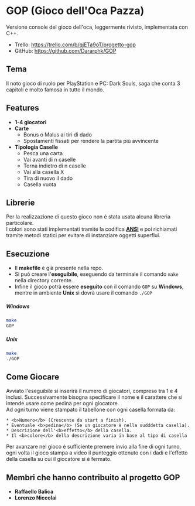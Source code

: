 # GOP (Gioco dell'Oca Pazza)

Versione console del gioco dell'oca, leggermente rivisto, implementata con C++.

* Trello: https://trello.com/b/qjETa9oT/progetto-gop
* GitHub: https://github.com/Dararphk/GOP

## Tema

Il noto gioco di ruolo per PlayStation e PC: Dark Souls, saga che conta 3 capitoli e molto famosa in tutto il mondo.

## Features
* <b>1-4 giocatori</b>
* <b>Carte</b> 
    * Bonus o Malus ai tiri di dado
    * Spostamenti fissati per rendere la partita più avvincente
* <b>Tipologia Caselle</b>
    * Pesca una carta
    * Vai avanti di n caselle
    * Torna indietro di n caselle
    * Vai alla casella X
    * Tira di nuovo il dado
	* Casella vuota

## Librerie 

Per la realizzazione di questo gioco non è stata usata alcuna libreria particolare. <br>
I colori sono stati implementati tramite la codifica <b>[ANSI](https://en.wikipedia.org/wiki/ANSI_escape_code)</b> e poi richiamati tramite metodi
statici per evitare di instanziare oggetti superflui.

## Esecuzione

* Il <b>makefile</b> è già presente nella repo.
* Si può creare l'<b>eseguibile</b>, eseguendo da terminale il comando `make` nella directory corrente.
* Infine il gioco potrà essere <b>eseguito</b> con il comando `GOP` su <b>Windows</b>, mentre in ambiente <b>Unix</b> si dovrà usare il comando `./GOP`

##### Windows
```bash
make
GOP
```

##### Unix
```bash
make
./GOP
```

## Come Giocare

Avviato l'eseguibile si inserirà il numero di giocatori, compreso tra 1 e 4 inclusi. Successivamente bisogna
specificare il nome e il carattere che si intende usare come pedina per ogni giocatore. <br>
Ad ogni turno viene stampato il tabellone con ogni casella formata da:

	* <b>Numero</b> (Crescente da start a finish).
	* Eventuale <b>pedina</b> (Se un giocatore è nella sudddetta casella).
	* Descrizione dell'<b>effetto</b> della casella.
	* Il <b>colore</b> della descrizione varia in base al tipo di casella

Per avanzare nel gioco è sufficiente premere invio alla fine di ogni turno, ogni volta il gioco stampa a video il punteggio ottenuto con i dadi e l'effetto
della casella su cui il giocatore si è fermato.<br>

## Membri che hanno contribuito al progetto GOP

* <b>Raffaello Balica</b>
* <b>Lorenzo Niccolai</b>
